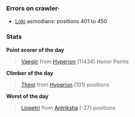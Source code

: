 ### Errors on crawler·
- [Loki](/#/ranking/Loki) asmodians: positions 401 to 450


### Stats

**Point scorer of the day**
>[Vaegiir](/#/character/Hyperion/603910) from [Hyperion](/#/ranking/Hyperion)  (11434) Honor Points


**Climber of the day**
>[Theqi](/#/character/Hyperion/873294) from [Hyperion](/#/ranking/Hyperion)  (101) positions


**Worst of the day**
>[Liopetri](/#/character/Antriksha/482312) from [Antriksha](/#/ranking/Antriksha)  (-27) positions



